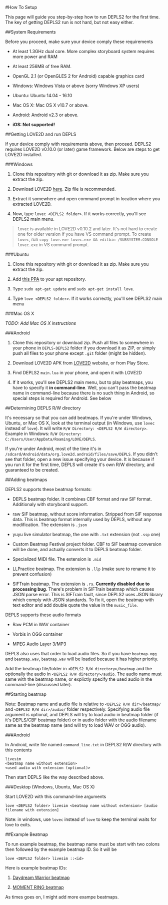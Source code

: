 #How To Setup

This page will guide you step-by-step how to run DEPLS2 for the first time. The key of getting DEPLS2 run is not hard, but not easy either.

##System Requirements

Before you proceed, make sure your device comply these requirements

* At least 1.3GHz dual core. More complex storyboard system requires more power and RAM

* At least 256MB of free RAM.

* OpenGL 2.1 (or OpenGLES 2 for Android) capable graphics card

* Windows: Windows Vista or above (sorry Windows XP users)

* Ubuntu: Ubuntu 14.04 - 16.10

* Mac OS X: Mac OS X v10.7 or above.

* Android: Android v2.3 or above.

* **iOS: Not supported!**

##Getting LOVE2D and run DEPLS

If your device comply with requirements above, then proceed. DEPLS2 requires LOVE2D v0.10.0 (or later) game framework. Below are steps to get LOVE2D installed.

###Windows

1. Clone this repository with git or download it as zip. Make sure you extract the zip.

2. Download LOVE2D [here](https://love2d.org/). Zip file is recommended.

3. Extract it somewhere and open command prompt in location where you extracted LOVE2D.

4. Now, type `lovec <DEPLS2 folder>`. If it works correctly, you'll see DEPLS2 main menu.

> `lovec` is available in LOVE2D v0.10.2 and later. It's not hard to create one for older version if you have VS command prompt. To create `lovec`, run `copy love.exe lovec.exe && editbin /SUBSYSTEM:CONSOLE lovec.exe` in VS command prompt.

###Ubuntu

1. Clone this repository with git or download it as zip. Make sure you extract the zip.

2. Add [this PPA](https://launchpad.net/~bartbes/+archive/love-stable) to your apt repository.

3. Type `sudo apt-get update` and `sudo apt-get install love`.

4. Type `love <DEPLS2 folder>`. If it works correctly, you'll see DEPLS2 main menu

###Mac OS X

*TODO: Add Mac OS X instructions*

###Android

1. Clone this repository or download zip. Push all files to somewhere in your phone in `DEPLS-DEPLS2` folder if you download it as ZIP, or simply push all files to your phone except `.git` folder (might be hidden).

2. Download LOVE2D APK from [LOVE2D](https://love2d.org/) website, or from Play Store.

3. Find DEPLS2 `main.lua` in your phone, and open it with LOVE2D

4. If it works, you'll see DEPLS2 main menu, but to play beatmaps, you have to specify it **in command-line**. Well, you can't pass the beatmap name in command-line because there is no such thing in Android, so special steps is required for Android. See below

##Determining DEPLS R/W directory

It's necessary so that you can add beatmaps. If you're under Windows, Ubuntu, or Mac OS X, look at the terminal output (in Windows, use `lovec` instead of `love`). It will write `R/W Directory: <DEPLS2 R/W directory>`. Example in Windows: `R/W Directory: C:/Users/User/AppData/Roaming/LOVE/DEPLS`.

If you're under Android, most of the time it's in `/sdcard/Android/data/org.love2d.android/files/save/DEPLS`. If you didn't see that folder, open a new issue specifying your device. It is because if you run it for the first time, DEPLS will create it's own R/W directory, and guaranteed to be created.

##Adding beatmaps

DEPLS2 supports these beatmap formats:

* DEPLS beatmap folder. It combines CBF format and raw SIF format. Additionaly with storyboard support.

* raw SIF beatmap, without score information. Stripped from SIF response data. This is beatmap format internally used by DEPLS, without any modification. The extension is `.json`

* yuyu live simulator beatmap, the one with `.txt` extension (not `.ssp` one)

* Custom Beatmap Festival project folder. CBF to SIF beatmap conversion will be done, and actually converts it to DEPLS beatmap folder.

* Specialized MIDI file. The extension is `.mid`

* LLPractice beatmap. The extension is `.llp` (make sure to rename it to prevent confusion)

* SIFTrain beatmap. The extension is `.rs`. **Currently disabled due to processing bug**. There's problem in SIFTrain beatmap which causes JSON parse error. This is SIFTrain fault, since DEPLS2 uses JSON library which comply with JSON standards. To fix it, open the beatmap with text editor and add double quote the value in the `music_file`.

DEPLS supports these audio formats

* Raw PCM in WAV container

* Vorbis in OGG container

* MPEG Audio Layer 3/MP3

DEPLS also uses that order to load audio files. So if you have `beatmap.ogg` and `beatmap.wav`, `beatmap.wav` will be loaded because it has higher priority.

Add the beatmap file/folder in `<DEPLS2 R/W directory>/beatmap` and the optionally the audio in `<DEPLS2 R/W directory>/audio`. The audio name must same with the beatmap name, or explictly specify the used audio in the command-line (discussed later).

##Starting beatmap

Note: Beatmap name and audio file is relative to `<DEPLS2 R/W dir>/beatmap/` and `<DEPLS2 R/W dir>/audio/` folder respectively. Specifying audio file argument is optional, and DEPLS will try to load audio in beatmap folder (if it's DEPLS/CBF beatmap folder) or in audio folder with the audio filename same as the beatmap name (and will try to load WAV or OGG audio).

###Android

In Android, write file named `command_line.txt` in DEPLS2 R/W directory with this contents

	livesim
    <beatmap name without extension>
    <used audio with extension (optional)>

Then start DEPLS like the way described above.

###Desktop (Windows, Ubuntu, Mac OS X)

Start LOVE2D with this command-line arguments

    love <DEPLS2 folder> livesim <beatmap name without extension> [audio filename with extension]

Note: in windows, use `lovec` instead of `love` to keep the terminal waits for love to exits.

##Example Beatmap

To run example beatmap, the beatmap name must be start with two colons then followed by the example beatmap ID. So it will be

    love <DEPLS2 folder> livesim ::<id>

Here is example beatmap IDs:

1. [Daydream Warrior beatmap](https://www.youtube.com/watch?v=PpZqNjv0HUw)

2. [MOMENT RING beatmap](https://www.youtube.com/watch?v=u76q9x7lOzA)

As times goes on, I might add more exampe beatmaps.